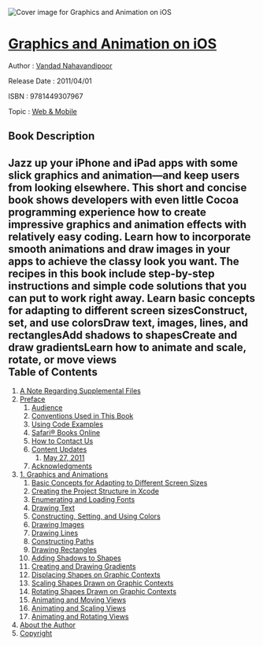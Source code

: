 ![Cover image for Graphics and Animation on iOS](https://imgdetail.ebookreading.net/cover/cover/web_mobile/EB9781449307967.jpg)

[Graphics and Animation on iOS](https://ebookreading.net/view/book/Graphics+and+Animation+on+iOS-EB9781449307967_1.html "Graphics and Animation on iOS")
====================================================================================================================

Author : [Vandad Nahavandipoor](https://ebookreading.net/search/author/Vandad+Nahavandipoor)

Release Date : 2011/04/01

ISBN : 9781449307967

Topic : [Web & Mobile](https://ebookreading.net/search/category/web-mobile)

Book Description
-----------------

Jazz up your iPhone and iPad apps with some slick graphics and animation—and keep users from looking elsewhere. This short and concise book shows developers with even little Cocoa programming experience how to create impressive graphics and animation effects with relatively easy coding. Learn how to incorporate smooth animations and draw images in your apps to achieve the classy look you want.
The recipes in this book include step-by-step instructions and simple code solutions that you can put to work right away.
Learn basic concepts for adapting to different screen sizesConstruct, set, and use colorsDraw text, images, lines, and rectanglesAdd shadows to shapesCreate and draw gradientsLearn how to animate and scale, rotate, or move views              
Table of Contents
-----------------

1. [A Note Regarding Supplemental Files](https://ebookreading.net/view/book/Graphics+and+Animation+on+iOS-EB9781449307967_3.html)
1. [Preface](https://ebookreading.net/view/book/Graphics+and+Animation+on+iOS-EB9781449307967_4.html)
    1. [Audience](https://ebookreading.net/view/book/Graphics+and+Animation+on+iOS-EB9781449307967_4.html#I_sect1_d1e123)
    1. [Conventions Used in This Book](https://ebookreading.net/view/book/Graphics+and+Animation+on+iOS-EB9781449307967_4.html#I_sect1_d1e128)
    1. [Using Code Examples](https://ebookreading.net/view/book/Graphics+and+Animation+on+iOS-EB9781449307967_4.html#I_sect1_d1e167)
    1. [Safari® Books Online](https://ebookreading.net/view/book/Graphics+and+Animation+on+iOS-EB9781449307967_4.html#I_sect1_d1e188)
    1. [How to Contact Us](https://ebookreading.net/view/book/Graphics+and+Animation+on+iOS-EB9781449307967_4.html#I_sect1_d1e201)
    1. [Content Updates](https://ebookreading.net/view/book/Graphics+and+Animation+on+iOS-EB9781449307967_4.html#I_sect1_d1e245)
        1. [May 27, 2011](https://ebookreading.net/view/book/Graphics+and+Animation+on+iOS-EB9781449307967_4.html#id461943)
    1. [Acknowledgments](https://ebookreading.net/view/book/Graphics+and+Animation+on+iOS-EB9781449307967_4.html#I_sect1_d1e243)
1. [1. Graphics and Animations](https://ebookreading.net/view/book/Graphics+and+Animation+on+iOS-EB9781449307967_5.html)
    1. [Basic Concepts for Adapting to Different Screen Sizes](https://ebookreading.net/view/book/Graphics+and+Animation+on+iOS-EB9781449307967_5.html#InitialConcepts)
    1. [Creating the Project Structure in Xcode](https://ebookreading.net/view/book/Graphics+and+Animation+on+iOS-EB9781449307967_5.html#CreatingtheProjectS)
    1. [Enumerating and Loading Fonts](https://ebookreading.net/view/book/Graphics+and+Animation+on+iOS-EB9781449307967_5.html#EnumeratingandLoadi)
    1. [Drawing Text](https://ebookreading.net/view/book/Graphics+and+Animation+on+iOS-EB9781449307967_5.html#DrawingText)
    1. [Constructing, Setting, and Using Colors](https://ebookreading.net/view/book/Graphics+and+Animation+on+iOS-EB9781449307967_5.html#ConstructingSetting)
    1. [Drawing Images](https://ebookreading.net/view/book/Graphics+and+Animation+on+iOS-EB9781449307967_5.html#DrawingImages)
    1. [Drawing Lines](https://ebookreading.net/view/book/Graphics+and+Animation+on+iOS-EB9781449307967_5.html#DrawingLines)
    1. [Constructing Paths](https://ebookreading.net/view/book/Graphics+and+Animation+on+iOS-EB9781449307967_5.html#ConstructingPaths)
    1. [Drawing Rectangles](https://ebookreading.net/view/book/Graphics+and+Animation+on+iOS-EB9781449307967_5.html#DrawingRectangles)
    1. [Adding Shadows to Shapes](https://ebookreading.net/view/book/Graphics+and+Animation+on+iOS-EB9781449307967_5.html#AddingShadowstoShap)
    1. [Creating and Drawing Gradients](https://ebookreading.net/view/book/Graphics+and+Animation+on+iOS-EB9781449307967_5.html#CreatingandDrawingG)
    1. [Displacing Shapes on Graphic Contexts](https://ebookreading.net/view/book/Graphics+and+Animation+on+iOS-EB9781449307967_5.html#DisplacingShapesDra)
    1. [Scaling Shapes Drawn on Graphic Contexts](https://ebookreading.net/view/book/Graphics+and+Animation+on+iOS-EB9781449307967_5.html#ScalingShapesDrawno)
    1. [Rotating Shapes Drawn on Graphic Contexts](https://ebookreading.net/view/book/Graphics+and+Animation+on+iOS-EB9781449307967_5.html#RotatingShapesDrawn)
    1. [Animating and Moving Views](https://ebookreading.net/view/book/Graphics+and+Animation+on+iOS-EB9781449307967_5.html#AnimatingandMovingV)
    1. [Animating and Scaling Views](https://ebookreading.net/view/book/Graphics+and+Animation+on+iOS-EB9781449307967_5.html#AnimatingandScaling)
    1. [Animating and Rotating Views](https://ebookreading.net/view/book/Graphics+and+Animation+on+iOS-EB9781449307967_5.html#AnimatingandRotatin)
1. [About the Author](https://ebookreading.net/view/book/Graphics+and+Animation+on+iOS-EB9781449307967_6.html)
1. [Copyright](https://ebookreading.net/view/book/Graphics+and+Animation+on+iOS-EB9781449307967_7.html)
